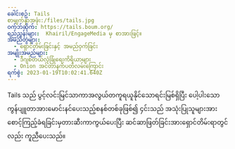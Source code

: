 ```yaml
---
ခေါင်းစဥ်: Tails
စာမျက်နှာအဖုံး:/files/tails.jpg
ဝက်ဘ်ဆိုက်: https://tails.boum.org/
ရည်ညွှန်းများ:  Khairil/EngageMedia မှ စာအားဖြင့်။
အမည်တွဲများ:
  - ရှောင်တိမ်းခြင်းနှင့် အမည်ဝှက်ခြင်း
အမျိုးအမည်များ:
  - ဒီဂျစ်တယ်လုံခြုံရေးကိရိယာများ
  - Onion အင်တာနက်ပတ်လမ်းကြောင်း
ရက်စွဲ: 2023-01-19T10:02:41.640Z
---
```

Tails သည် ပွင့်လင်းမြင်သာကာအလွယ်တကူရယူနိုင်သောရင်းမြစ်ရှိပြီး ပေါ့ပါးသော ကွန်ပျူတာအားမောင်းနင်ပေးသည့်စနစ်တစ်ခုဖြစ်၍ ၄င်းသည် အသုံးပြုသူများအား စောင့်ကြည့်ခံရခြင်းမှတားဆီးကာကွယ်ပေးပြီး ဆင်ဆာဖြတ်ခြင်းအားရှောင်တိမ်းရာတွင်လည်း ကူညီပေးသည်။